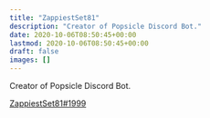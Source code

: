 ```yaml
---
title: "ZappiestSet81"
description: "Creator of Popsicle Discord Bot."
date: 2020-10-06T08:50:45+00:00
lastmod: 2020-10-06T08:50:45+00:00
draft: false
images: []
---
```


Creator of Popsicle Discord Bot.

[ZappiestSet81#1999](https://discordapp.com/users/532264079641935883)
